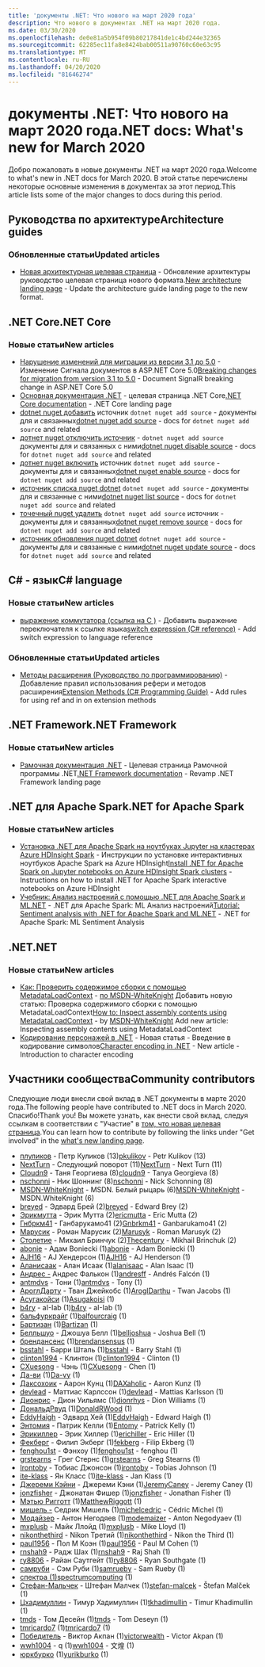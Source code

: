 ```yaml
---
title: 'документы .NET: Что нового на март 2020 года'
description: Что нового в документах .NET на март 2020 года.
ms.date: 03/30/2020
ms.openlocfilehash: de0e81a5b954f09b80217841de1c4bd244e32365
ms.sourcegitcommit: 62285ec11fa8e8424bab00511a90760c60e63c95
ms.translationtype: MT
ms.contentlocale: ru-RU
ms.lasthandoff: 04/20/2020
ms.locfileid: "81646274"
---
```

# <a name="net-docs-whats-new-for-march-2020"></a><span data-ttu-id="c7fac-103">документы .NET: Что нового на март 2020 года</span><span class="sxs-lookup"><span data-stu-id="c7fac-103">.NET docs: What's new for March 2020</span></span>

<span data-ttu-id="c7fac-104">Добро пожаловать в новые документы .NET на март 2020 года.</span><span class="sxs-lookup"><span data-stu-id="c7fac-104">Welcome to what's new in .NET docs for March 2020.</span></span> <span data-ttu-id="c7fac-105">В этой статье перечислены некоторые основные изменения в документах за этот период.</span><span class="sxs-lookup"><span data-stu-id="c7fac-105">This article lists some of the major changes to docs during this period.</span></span>

## <a name="architecture-guides"></a><span data-ttu-id="c7fac-106">Руководства по архитектуре</span><span class="sxs-lookup"><span data-stu-id="c7fac-106">Architecture guides</span></span>

### <a name="updated-articles"></a><span data-ttu-id="c7fac-107">Обновленные статьи</span><span class="sxs-lookup"><span data-stu-id="c7fac-107">Updated articles</span></span>

- <span data-ttu-id="c7fac-108">[Новая архитектурная целевая страница](../architecture/index.yml) - Обновление архитектуры руководство целевая страница нового формата.</span><span class="sxs-lookup"><span data-stu-id="c7fac-108">[New architecture landing page](../architecture/index.yml) - Update the architecture guide landing page to the new format.</span></span>

## <a name="net-core"></a><span data-ttu-id="c7fac-109">.NET Core</span><span class="sxs-lookup"><span data-stu-id="c7fac-109">.NET Core</span></span>

### <a name="new-articles"></a><span data-ttu-id="c7fac-110">Новые статьи</span><span class="sxs-lookup"><span data-stu-id="c7fac-110">New articles</span></span>

- <span data-ttu-id="c7fac-111">[Нарушение изменений для миграции из версии 3.1 до 5.0](../core/compatibility/3.1-5.0.md) - Изменение Сигнала документов в ASP.NET Core 5.0</span><span class="sxs-lookup"><span data-stu-id="c7fac-111">[Breaking changes for migration from version 3.1 to 5.0](../core/compatibility/3.1-5.0.md) - Document SignalR breaking change in ASP.NET Core 5.0</span></span>
- <span data-ttu-id="c7fac-112">[Основная документация .NET](../core/index.yml) - целевая страница .NET Core</span><span class="sxs-lookup"><span data-stu-id="c7fac-112">[.NET Core documentation](../core/index.yml) - .NET Core landing page</span></span>
- <span data-ttu-id="c7fac-113">[dotnet nuget добавить](../core/tools/dotnet-nuget-add-source.md) источник `dotnet nuget add source` - документы для и связанных</span><span class="sxs-lookup"><span data-stu-id="c7fac-113">[dotnet nuget add source](../core/tools/dotnet-nuget-add-source.md) - docs for `dotnet nuget add source` and related</span></span>
- <span data-ttu-id="c7fac-114">[дотнет nuget отключить источник](../core/tools/dotnet-nuget-disable-source.md) - `dotnet nuget add source` документы для и связанных с ними</span><span class="sxs-lookup"><span data-stu-id="c7fac-114">[dotnet nuget disable source](../core/tools/dotnet-nuget-disable-source.md) - docs for `dotnet nuget add source` and related</span></span>
- <span data-ttu-id="c7fac-115">[дотнет nuget включить](../core/tools/dotnet-nuget-enable-source.md) источник `dotnet nuget add source` - документы для и связанных</span><span class="sxs-lookup"><span data-stu-id="c7fac-115">[dotnet nuget enable source](../core/tools/dotnet-nuget-enable-source.md) - docs for `dotnet nuget add source` and related</span></span>
- <span data-ttu-id="c7fac-116">[источник списка nuget dotnet](../core/tools/dotnet-nuget-list-source.md) `dotnet nuget add source` - документы для и связанные с ними</span><span class="sxs-lookup"><span data-stu-id="c7fac-116">[dotnet nuget list source](../core/tools/dotnet-nuget-list-source.md) - docs for `dotnet nuget add source` and related</span></span>
- <span data-ttu-id="c7fac-117">[точечный nuget удалить](../core/tools/dotnet-nuget-remove-source.md) `dotnet nuget add source` источник - документы для и связанных</span><span class="sxs-lookup"><span data-stu-id="c7fac-117">[dotnet nuget remove source](../core/tools/dotnet-nuget-remove-source.md) - docs for `dotnet nuget add source` and related</span></span>
- <span data-ttu-id="c7fac-118">[источник обновления nuget dotnet](../core/tools/dotnet-nuget-update-source.md) `dotnet nuget add source` - документы для и связанные с ними</span><span class="sxs-lookup"><span data-stu-id="c7fac-118">[dotnet nuget update source](../core/tools/dotnet-nuget-update-source.md) - docs for `dotnet nuget add source` and related</span></span>

## <a name="c-language"></a><span data-ttu-id="c7fac-119">C# - язык</span><span class="sxs-lookup"><span data-stu-id="c7fac-119">C# language</span></span>

### <a name="new-articles"></a><span data-ttu-id="c7fac-120">Новые статьи</span><span class="sxs-lookup"><span data-stu-id="c7fac-120">New articles</span></span>

- <span data-ttu-id="c7fac-121">[выражение коммутатора (ссылка на C )](../csharp/language-reference/operators/switch-expression.md) - Добавить выражение переключателя к ссылке языка</span><span class="sxs-lookup"><span data-stu-id="c7fac-121">[switch expression (C# reference)](../csharp/language-reference/operators/switch-expression.md) - Add switch expression to language reference</span></span>

### <a name="updated-articles"></a><span data-ttu-id="c7fac-122">Обновленные статьи</span><span class="sxs-lookup"><span data-stu-id="c7fac-122">Updated articles</span></span>

- <span data-ttu-id="c7fac-123">[Методы расширения (Руководство по программированию)](../csharp/programming-guide/classes-and-structs/extension-methods.md) - Добавление правил использования рефери и методов расширения</span><span class="sxs-lookup"><span data-stu-id="c7fac-123">[Extension Methods (C# Programming Guide)](../csharp/programming-guide/classes-and-structs/extension-methods.md) - Add rules for using ref and in on extension methods</span></span>

## <a name="net-framework"></a><span data-ttu-id="c7fac-124">.NET Framework</span><span class="sxs-lookup"><span data-stu-id="c7fac-124">.NET Framework</span></span>

### <a name="new-articles"></a><span data-ttu-id="c7fac-125">Новые статьи</span><span class="sxs-lookup"><span data-stu-id="c7fac-125">New articles</span></span>

- <span data-ttu-id="c7fac-126">[Рамочная документация .NET](../framework/index.yml) - Целевая страница Рамочной программы .NET</span><span class="sxs-lookup"><span data-stu-id="c7fac-126">[.NET Framework documentation](../framework/index.yml) - Revamp .NET Framework landing page</span></span>

## <a name="net-for-apache-spark"></a><span data-ttu-id="c7fac-127">.NET для Apache Spark</span><span class="sxs-lookup"><span data-stu-id="c7fac-127">.NET for Apache Spark</span></span>

### <a name="new-articles"></a><span data-ttu-id="c7fac-128">Новые статьи</span><span class="sxs-lookup"><span data-stu-id="c7fac-128">New articles</span></span>

- <span data-ttu-id="c7fac-129">[Установка .NET для Apache Spark на ноутбуках Jupyter на кластерах Azure HDInsight Spark](../spark/how-to-guides/hdinsight-notebook-installation.md) - Инструкции по установке интерактивных ноутбуков Apache Spark на Azure HDInsight</span><span class="sxs-lookup"><span data-stu-id="c7fac-129">[Install .NET for Apache Spark on Jupyter notebooks on Azure HDInsight Spark clusters](../spark/how-to-guides/hdinsight-notebook-installation.md) - Instructions on how to install .NET for Apache Spark interactive notebooks on Azure HDInsight</span></span>
- <span data-ttu-id="c7fac-130">[Учебник: Анализ настроений с помощью .NET для Apache Spark и ML.NET](../spark/tutorials/ml-sentiment-analysis.md) - .NET для Apache Spark: ML Анализ настроений</span><span class="sxs-lookup"><span data-stu-id="c7fac-130">[Tutorial: Sentiment analysis with .NET for Apache Spark and ML.NET](../spark/tutorials/ml-sentiment-analysis.md) - .NET for Apache Spark: ML Sentiment Analysis</span></span>

## <a name="net"></a><span data-ttu-id="c7fac-131">.NET</span><span class="sxs-lookup"><span data-stu-id="c7fac-131">.NET</span></span>

### <a name="new-articles"></a><span data-ttu-id="c7fac-132">Новые статьи</span><span class="sxs-lookup"><span data-stu-id="c7fac-132">New articles</span></span>

- <span data-ttu-id="c7fac-133">[Как: Проверить содержимое сборки с помощью MetadataLoadContext](../standard/assembly/inspect-contents-using-metadataloadcontext.md) - [по MSDN-WhiteKnight](https://github.com/MSDN-WhiteKnight) Добавить новую статью: Проверка содержимого сборки с помощью MetadataLoadContext</span><span class="sxs-lookup"><span data-stu-id="c7fac-133">[How to: Inspect assembly contents using MetadataLoadContext](../standard/assembly/inspect-contents-using-metadataloadcontext.md) - by [MSDN-WhiteKnight](https://github.com/MSDN-WhiteKnight) Add new article: Inspecting assembly contents using MetadataLoadContext</span></span>
- <span data-ttu-id="c7fac-134">[Кодирование персонажей в .NET](../standard/base-types/character-encoding-introduction.md) - Новая статья - Введение в кодирование символов</span><span class="sxs-lookup"><span data-stu-id="c7fac-134">[Character encoding in .NET](../standard/base-types/character-encoding-introduction.md) - New article - Introduction to character encoding</span></span>

## <a name="community-contributors"></a><span data-ttu-id="c7fac-135">Участники сообщества</span><span class="sxs-lookup"><span data-stu-id="c7fac-135">Community contributors</span></span>

<span data-ttu-id="c7fac-136">Следующие люди внесли свой вклад в .NET документы в марте 2020 года.</span><span class="sxs-lookup"><span data-stu-id="c7fac-136">The following people have contributed to .NET docs in March 2020.</span></span> <span data-ttu-id="c7fac-137">Спасибо!</span><span class="sxs-lookup"><span data-stu-id="c7fac-137">Thank you!</span></span> <span data-ttu-id="c7fac-138">Вы можете узнать, как внести свой вклад, следуя ссылкам в соответствии с "Участие" в [том, что новая целевая страница](index.yml).</span><span class="sxs-lookup"><span data-stu-id="c7fac-138">You can learn how to contribute by following the links under "Get involved" in the [what's new landing page](index.yml).</span></span>

- <span data-ttu-id="c7fac-139">[плуликов](https://github.com/pkulikov) - Петр Куликов (13)</span><span class="sxs-lookup"><span data-stu-id="c7fac-139">[pkulikov](https://github.com/pkulikov) - Petr Kulikov (13)</span></span>
- <span data-ttu-id="c7fac-140">[NextTurn](https://github.com/NextTurn) - Следующий поворот (11)</span><span class="sxs-lookup"><span data-stu-id="c7fac-140">[NextTurn](https://github.com/NextTurn) - Next Turn (11)</span></span>
- <span data-ttu-id="c7fac-141">[Cloudn9](https://github.com/cloudn9) - Таня Георгиева (8)</span><span class="sxs-lookup"><span data-stu-id="c7fac-141">[cloudn9](https://github.com/cloudn9) - Tanya Georgieva (8)</span></span>
- <span data-ttu-id="c7fac-142">[nschonni](https://github.com/nschonni) - Ник Шоннинг (8)</span><span class="sxs-lookup"><span data-stu-id="c7fac-142">[nschonni](https://github.com/nschonni) - Nick Schonning (8)</span></span>
- <span data-ttu-id="c7fac-143">[MSDN-WhiteKnight](https://github.com/MSDN-WhiteKnight) - MSDN. Белый рыцарь (6)</span><span class="sxs-lookup"><span data-stu-id="c7fac-143">[MSDN-WhiteKnight](https://github.com/MSDN-WhiteKnight) - MSDN.WhiteKnight (6)</span></span>
- <span data-ttu-id="c7fac-144">[breyed](https://github.com/breyed) - Эдвард Брей (2)</span><span class="sxs-lookup"><span data-stu-id="c7fac-144">[breyed](https://github.com/breyed) - Edward Brey (2)</span></span>
- <span data-ttu-id="c7fac-145">[Эрикмутта](https://github.com/ericmutta) - Эрик Мутта (2)</span><span class="sxs-lookup"><span data-stu-id="c7fac-145">[ericmutta](https://github.com/ericmutta) - Eric Mutta (2)</span></span>
- <span data-ttu-id="c7fac-146">[Гнбркм41](https://github.com/Gnbrkm41) - Ганбарукамо41 (2)</span><span class="sxs-lookup"><span data-stu-id="c7fac-146">[Gnbrkm41](https://github.com/Gnbrkm41) - Ganbarukamo41 (2)</span></span>
- <span data-ttu-id="c7fac-147">[Марусик](https://github.com/Marusyk) - Роман Марусик (2)</span><span class="sxs-lookup"><span data-stu-id="c7fac-147">[Marusyk](https://github.com/Marusyk) - Roman Marusyk (2)</span></span>
- <span data-ttu-id="c7fac-148">[Столетие](https://github.com/Thecentury) - Михаил Бринчук (2)</span><span class="sxs-lookup"><span data-stu-id="c7fac-148">[Thecentury](https://github.com/Thecentury) - Mikhail Brinchuk (2)</span></span>
- <span data-ttu-id="c7fac-149">[abonie](https://github.com/abonie) - Адам Boniecki (1)</span><span class="sxs-lookup"><span data-stu-id="c7fac-149">[abonie](https://github.com/abonie) - Adam Boniecki (1)</span></span>
- <span data-ttu-id="c7fac-150">[AJH16](https://github.com/AJH16) - AJ Хендерсон (1)</span><span class="sxs-lookup"><span data-stu-id="c7fac-150">[AJH16](https://github.com/AJH16) - AJ Henderson (1)</span></span>
- <span data-ttu-id="c7fac-151">[Аланисаак](https://github.com/alanisaac) - Алан Исаак (1)</span><span class="sxs-lookup"><span data-stu-id="c7fac-151">[alanisaac](https://github.com/alanisaac) - Alan Isaac (1)</span></span>
- <span data-ttu-id="c7fac-152">[Андрес -](https://github.com/andresff) Андрес Фалькон (1)</span><span class="sxs-lookup"><span data-stu-id="c7fac-152">[andresff](https://github.com/andresff) - Andrés Falcón (1)</span></span>
- <span data-ttu-id="c7fac-153">[antmdvs](https://github.com/antmdvs) - Тони (1)</span><span class="sxs-lookup"><span data-stu-id="c7fac-153">[antmdvs](https://github.com/antmdvs) - Tony (1)</span></span>
- <span data-ttu-id="c7fac-154">[АроглДарту](https://github.com/AroglDarthu) - Тван Джейкобс (1)</span><span class="sxs-lookup"><span data-stu-id="c7fac-154">[AroglDarthu](https://github.com/AroglDarthu) - Twan Jacobs (1)</span></span>
- <span data-ttu-id="c7fac-155">[Асугакойси](https://github.com/Asugakoisi) (1)</span><span class="sxs-lookup"><span data-stu-id="c7fac-155">[Asugakoisi](https://github.com/Asugakoisi) (1)</span></span>
- <span data-ttu-id="c7fac-156">[b4ry](https://github.com/b4ry) - aI-Iab (1)</span><span class="sxs-lookup"><span data-stu-id="c7fac-156">[b4ry](https://github.com/b4ry) - aI-Iab (1)</span></span>
- <span data-ttu-id="c7fac-157">[бальфуркрайг](https://github.com/balfourcraig) (1)</span><span class="sxs-lookup"><span data-stu-id="c7fac-157">[balfourcraig](https://github.com/balfourcraig) (1)</span></span>
- <span data-ttu-id="c7fac-158">[Бартизан](https://github.com/Bartizan) (1)</span><span class="sxs-lookup"><span data-stu-id="c7fac-158">[Bartizan](https://github.com/Bartizan) (1)</span></span>
- <span data-ttu-id="c7fac-159">[Белльшуо](https://github.com/belljoshua) - Джошуа Белл (1)</span><span class="sxs-lookup"><span data-stu-id="c7fac-159">[belljoshua](https://github.com/belljoshua) - Joshua Bell (1)</span></span>
- <span data-ttu-id="c7fac-160">[брендансенс](https://github.com/brendansensus) (1)</span><span class="sxs-lookup"><span data-stu-id="c7fac-160">[brendansensus](https://github.com/brendansensus) (1)</span></span>
- <span data-ttu-id="c7fac-161">[bsstahl](https://github.com/bsstahl) - Барри Шталь (1)</span><span class="sxs-lookup"><span data-stu-id="c7fac-161">[bsstahl](https://github.com/bsstahl) - Barry Stahl (1)</span></span>
- <span data-ttu-id="c7fac-162">[clinton1994](https://github.com/clinton1994) - Клинтон (1)</span><span class="sxs-lookup"><span data-stu-id="c7fac-162">[clinton1994](https://github.com/clinton1994) - Clinton (1)</span></span>
- <span data-ttu-id="c7fac-163">[CXuesong](https://github.com/CXuesong) - Чэнь (1)</span><span class="sxs-lookup"><span data-stu-id="c7fac-163">[CXuesong](https://github.com/CXuesong) - Chen (1)</span></span>
- <span data-ttu-id="c7fac-164">[Да-ви](https://github.com/Da-vy) (1)</span><span class="sxs-lookup"><span data-stu-id="c7fac-164">[Da-vy](https://github.com/Da-vy) (1)</span></span>
- <span data-ttu-id="c7fac-165">[Даксохоик](https://github.com/DAXaholic) - Аарон Кунц (1)</span><span class="sxs-lookup"><span data-stu-id="c7fac-165">[DAXaholic](https://github.com/DAXaholic) - Aaron Kunz (1)</span></span>
- <span data-ttu-id="c7fac-166">[devlead](https://github.com/devlead) - Маттиас Карлссон (1)</span><span class="sxs-lookup"><span data-stu-id="c7fac-166">[devlead](https://github.com/devlead) - Mattias Karlsson (1)</span></span>
- <span data-ttu-id="c7fac-167">[Дионрис](https://github.com/dionrhys) - Дион Уильямс (1)</span><span class="sxs-lookup"><span data-stu-id="c7fac-167">[dionrhys](https://github.com/dionrhys) - Dion Williams (1)</span></span>
- <span data-ttu-id="c7fac-168">[ДональдРвуд](https://github.com/DonaldRWood) (1)</span><span class="sxs-lookup"><span data-stu-id="c7fac-168">[DonaldRWood](https://github.com/DonaldRWood) (1)</span></span>
- <span data-ttu-id="c7fac-169">[EddyHaigh](https://github.com/EddyHaigh) - Эдвард Хей (1)</span><span class="sxs-lookup"><span data-stu-id="c7fac-169">[EddyHaigh](https://github.com/EddyHaigh) - Edward Haigh (1)</span></span>
- <span data-ttu-id="c7fac-170">[Энтомия](https://github.com/Entomy) - Патрик Келли (1)</span><span class="sxs-lookup"><span data-stu-id="c7fac-170">[Entomy](https://github.com/Entomy) - Patrick Kelly (1)</span></span>
- <span data-ttu-id="c7fac-171">[Эрикиллер](https://github.com/erichiller) - Эрик Хиллер (1)</span><span class="sxs-lookup"><span data-stu-id="c7fac-171">[erichiller](https://github.com/erichiller) - Eric Hiller (1)</span></span>
- <span data-ttu-id="c7fac-172">[Фекберг](https://github.com/fekberg) - Филип Экберг (1)</span><span class="sxs-lookup"><span data-stu-id="c7fac-172">[fekberg](https://github.com/fekberg) - Filip Ekberg (1)</span></span>
- <span data-ttu-id="c7fac-173">[fenghou1st](https://github.com/fenghou1st) - Фэнхоу (1)</span><span class="sxs-lookup"><span data-stu-id="c7fac-173">[fenghou1st](https://github.com/fenghou1st) - fenghou (1)</span></span>
- <span data-ttu-id="c7fac-174">[grstearns](https://github.com/grstearns) - Грег Стернс (1)</span><span class="sxs-lookup"><span data-stu-id="c7fac-174">[grstearns](https://github.com/grstearns) - Greg Stearns (1)</span></span>
- <span data-ttu-id="c7fac-175">[Irontoby](https://github.com/irontoby) - Тобиас Джонсон (1)</span><span class="sxs-lookup"><span data-stu-id="c7fac-175">[irontoby](https://github.com/irontoby) - Tobias Johnson (1)</span></span>
- <span data-ttu-id="c7fac-176">[ite-klass](https://github.com/ite-klass) - Ян Класс (1)</span><span class="sxs-lookup"><span data-stu-id="c7fac-176">[ite-klass](https://github.com/ite-klass) - Jan Klass (1)</span></span>
- <span data-ttu-id="c7fac-177">[Джереми Кэйни](https://github.com/JeremyCaney) - Джереми Кэни (1)</span><span class="sxs-lookup"><span data-stu-id="c7fac-177">[JeremyCaney](https://github.com/JeremyCaney) - Jeremy Caney (1)</span></span>
- <span data-ttu-id="c7fac-178">[jonzfisher](https://github.com/jonzfisher) - Джонатан Фишер (1)</span><span class="sxs-lookup"><span data-stu-id="c7fac-178">[jonzfisher](https://github.com/jonzfisher) - Jonathan Fisher (1)</span></span>
- <span data-ttu-id="c7fac-179">[Мэтью Ригготт](https://github.com/MatthewRiggott) (1)</span><span class="sxs-lookup"><span data-stu-id="c7fac-179">[MatthewRiggott](https://github.com/MatthewRiggott) (1)</span></span>
- <span data-ttu-id="c7fac-180">[мишель -](https://github.com/michelcedric) Седрик Мишель (1)</span><span class="sxs-lookup"><span data-stu-id="c7fac-180">[michelcedric](https://github.com/michelcedric) - Cédric Michel (1)</span></span>
- <span data-ttu-id="c7fac-181">[Модайзер](https://github.com/modemaizer) - Антон Негодяев (1)</span><span class="sxs-lookup"><span data-stu-id="c7fac-181">[modemaizer](https://github.com/modemaizer) - Anton Negodyaev (1)</span></span>
- <span data-ttu-id="c7fac-182">[mxplusb](https://github.com/mxplusb) - Майк Ллойд (1)</span><span class="sxs-lookup"><span data-stu-id="c7fac-182">[mxplusb](https://github.com/mxplusb) - Mike Lloyd (1)</span></span>
- <span data-ttu-id="c7fac-183">[nikonthethird](https://github.com/nikonthethird) - Nikon Третий (1)</span><span class="sxs-lookup"><span data-stu-id="c7fac-183">[nikonthethird](https://github.com/nikonthethird) - Nikon the Third (1)</span></span>
- <span data-ttu-id="c7fac-184">[paul1956](https://github.com/paul1956) - Пол М Коэн (1)</span><span class="sxs-lookup"><span data-stu-id="c7fac-184">[paul1956](https://github.com/paul1956) - Paul M Cohen (1)</span></span>
- <span data-ttu-id="c7fac-185">[rnshah9](https://github.com/rnshah9) - Радж Шах (1)</span><span class="sxs-lookup"><span data-stu-id="c7fac-185">[rnshah9](https://github.com/rnshah9) - Raj Shah (1)</span></span>
- <span data-ttu-id="c7fac-186">[ry8806](https://github.com/ry8806) - Райан Саутгейт (1)</span><span class="sxs-lookup"><span data-stu-id="c7fac-186">[ry8806](https://github.com/ry8806) - Ryan Southgate (1)</span></span>
- <span data-ttu-id="c7fac-187">[самруби](https://github.com/samrueby) - Сэм Руби (1)</span><span class="sxs-lookup"><span data-stu-id="c7fac-187">[samrueby](https://github.com/samrueby) - Sam Rueby (1)</span></span>
- <span data-ttu-id="c7fac-188">[спектра (1)](https://github.com/spectrumcomputing)</span><span class="sxs-lookup"><span data-stu-id="c7fac-188">[spectrumcomputing](https://github.com/spectrumcomputing) (1)</span></span>
- <span data-ttu-id="c7fac-189">[Стефан-Мальчек](https://github.com/stefan-malcek) - Штефан Малчек (1)</span><span class="sxs-lookup"><span data-stu-id="c7fac-189">[stefan-malcek](https://github.com/stefan-malcek) - Štefan Malček (1)</span></span>
- <span data-ttu-id="c7fac-190">[Цхадимуллин](https://github.com/tkhadimullin) - Тимур Хадимуллин (1)</span><span class="sxs-lookup"><span data-stu-id="c7fac-190">[tkhadimullin](https://github.com/tkhadimullin) - Timur Khadimullin (1)</span></span>
- <span data-ttu-id="c7fac-191">[tmds](https://github.com/tmds) - Том Десейн (1)</span><span class="sxs-lookup"><span data-stu-id="c7fac-191">[tmds](https://github.com/tmds) - Tom Deseyn (1)</span></span>
- <span data-ttu-id="c7fac-192">[tmricardo7](https://github.com/tmricardo7) (1)</span><span class="sxs-lookup"><span data-stu-id="c7fac-192">[tmricardo7](https://github.com/tmricardo7) (1)</span></span>
- <span data-ttu-id="c7fac-193">[Победитель](https://github.com/victorwealth) - Виктор Акпан (1)</span><span class="sxs-lookup"><span data-stu-id="c7fac-193">[victorwealth](https://github.com/victorwealth) - Victor Akpan (1)</span></span>
- <span data-ttu-id="c7fac-194">[wwh1004](https://github.com/wwh1004) - q (1)</span><span class="sxs-lookup"><span data-stu-id="c7fac-194">[wwh1004](https://github.com/wwh1004) - 文煌 (1)</span></span>
- <span data-ttu-id="c7fac-195">[юркбурко](https://github.com/yurikburko) (1)</span><span class="sxs-lookup"><span data-stu-id="c7fac-195">[yurikburko](https://github.com/yurikburko) (1)</span></span>
